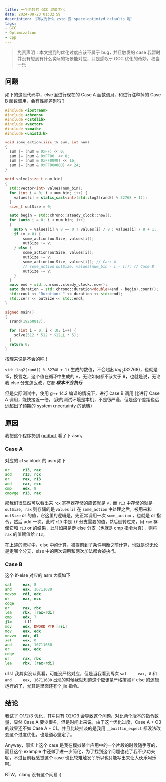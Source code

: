 ```yaml
---
title: 一个奇妙的 GCC 过度优化
date: 2024-09-23 01:32:59
description: '所以为什么 zstd 要 space-optimizd defaults 呢'
tags:
- GCC
- Optimization
- Cpp
---
```


> 免责声明：本文提到的优化过度应该不属于 bug，并且触发的 case 我暂时并没有想到有什么实际的场景能对应，只是感叹于 GCC 优化的奇妙，权当一乐

## 问题
如下的这段代码中，else 里进行现在的 Case A 函数调用，和进行注释掉的 Case B 函数调用，会有性能差别吗？

```cpp
#include <iostream>
#include <chrono>
#include <cstdlib>
#include <vector>
#include <cmath>
#include <unistd.h>

void some_action(size_t& sum, int num)
{
  sum |= (num & 0xFF) << 0;
  sum |= (num & 0xFF00) << 8;
  sum |= (num & 0xFF0000) << 16;
  sum |= (num & 0xFF000000) << 24;
}

void solve(size_t num_bin)
{
  std::vector<int> values(num_bin);
  for (int i = 0; i < num_bin; i++) {
    values[i] = static_cast<int>(std::log2(rand() % 32768 + 1));
  }
  size_t outSize = 0;

  auto begin = std::chrono::steady_clock::now();
  for (auto i = 0; i < num_bin; i++)
  {
    auto v = values[i] % 8 == 0 ? values[i] / 8 : values[i] / 8 + 1;
    if (v < 8) {
        some_action(outSize, values[i]);
        outSize += v;
    } else {
        some_action(outSize, values[i]);
        outSize += v;
        some_action(outSize, values[i]); // Case A
        // some_action(outSize, values[num_bin - i - 1]); // Case B
        outSize += v;
    }
  }
  auto end = std::chrono::steady_clock::now();
  auto duration = std::chrono::duration<double>(end - begin).count();
  std::cout << "Duration: " << duration << std::endl;
  std::cerr << outSize << std::endl;
}

signed main()
{
  srand(19260817);

  for (int i = 0; i < 10; i++) {
    solve(512 * 512 * 512LL * 5);
  }
  return 0;
}
```
按理来说是不会的吧！

```std::log2(rand() % 32768 + 1)``` 生成的数值，不会超出 $log_2(32768)$，也就是 15，换言之，这个值在循环中生成的 v，无论如何都不该大于 8，也就是说，无论我 else 分支怎么改，它都 ***根本不会执行***

但是实际测试中，使用 g++ 14.2 编译的情况下，进行 Case B 调用 比进行 Case A 调用，能快接近一倍。（我的测试环境是本机，不是很严谨，但是这个差距也远远超出了预期的 system uncertainty 的范畴）

## 原因
我把这个程序扔到 [godbolt](https://godbolt.org/z/zeehrfvec) 看了下 asm。
### Case A
对应的 `else` block 的 asm 如下
```asm
or      r13, rax
add     r13, rcx
or      rax, r13
add     rax, rcx
cmp     edx, 8
cmovge  r13, rax
```
那我们很显然可以看出来 `rcx` 寄存器存储的应该就是 `v`，而 `r13` 中存储的就是 `outSize`，`rax` 则存储的是 `values[i]` 在 `some_action` 中处理之后，被用来和 `outSize` or 的值，它这里的逻辑是，先正常调用一次 `some_action` ，也就是 or 指令，然后 add 一次，此时 `r13` 中是 `if` 分支需要的值，然后倒转过来，用 `rax` 存储它和 `r13` or 的结果，此时如果是走 else 分支（也就是 cmp 指令为真），则将 `rax` 的值赋值给 `r13`。

在上述的流程中，else 中的计算，被提前到了条件判断之前计算，也就是说无论是走哪个分支，else 中的两次调用和两次加法都会被执行。

### Case B
这个 if-else 对应的 asm 大概如下
```asm
sal     eax, 8
and     eax, 16711680
movsx   rdi, edx
or      eax, ecx
cdqe
or      rax, rbx
lea     rbx, [rax+rdi]
cmp     edx, 7
jle     .L11
mov     edx, DWORD PTR [rsi]
mov     eax, edx
movzx   edx, dl
sal     eax, 8
and     eax, 16711680
or      eax, edx
cdqe
or      rax, rbx
lea     rbx, [rax+rdi]
```
u1s1 我其实没认真看，可能没严格对应，但是当我看到两次 `sal     eax, 8` 和 `and     eax, 16711680` 出现的时候我就知道这个应该是严格按照 if else 的逻辑运行的了，尤其是里面还有个 jle 指令。

## 结论

我试了 O1/2/3 优化，其中只有 O2/O3 会导致这个问题，对比两个版本的指令数量，显然 Case A 要少很多，但是时间上来说，由于这个优化过度，Case A + O3 的效果还不如 Case A + O1。并且比较扯淡的是我用 `__builtin_expect` 都没法改变这个过度优化，也是道心坚定了。

Anyway，事实上这个 case 是我在模拟某个应用中的一个片段的时候随手写的，而且这个 example 中还做了进一步简化，为了找到这个问题也花了我不少功夫呢，不过目前我感觉这个 case 也比较难触发？所以也只能写出来让大伙乐呵乐呵。

BTW，clang 没有这个问题 :)
